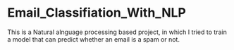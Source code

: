 # Email_Classifiation_With_NLP

This is a Natural alnguage processing based project, in which I tried to train a model that can predict whether an email is a spam or not.
